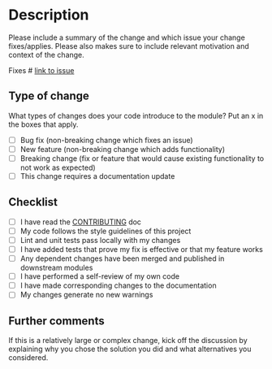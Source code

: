 # Description

Please include a summary of the change and which issue your change fixes/applies. Please also makes sure to include relevant motivation and context of the change.

Fixes # [link to issue](https://github.com/nordcloud/)

## Type of change

What types of changes does your code introduce to the module? Put an x in the boxes that apply.

- [ ] Bug fix (non-breaking change which fixes an issue)
- [ ] New feature (non-breaking change which adds functionality)
- [ ] Breaking change (fix or feature that would cause existing functionality to not work as expected)
- [ ] This change requires a documentation update

## Checklist

- [ ] I have read the [CONTRIBUTING](./docs/CONTRIBUTING.md) doc
- [ ] My code follows the style guidelines of this project
- [ ] Lint and unit tests pass locally with my changes
- [ ] I have added tests that prove my fix is effective or that my feature works
- [ ] Any dependent changes have been merged and published in downstream modules
- [ ] I have performed a self-review of my own code
- [ ] I have made corresponding changes to the documentation
- [ ] My changes generate no new warnings

## Further comments
If this is a relatively large or complex change, kick off the discussion by explaining why you chose the solution you did and what alternatives you considered.
